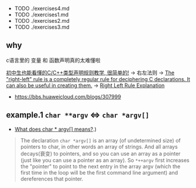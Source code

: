 + TODO ./exercises4.md
+ TODO ./exercises1.md
+ TODO ./exercises2.md
+ TODO ./exercises3.md

## why

c语言里的 变量 和 函数声明真的太难懂啦


[初中生也能看懂的C/C++类型声明规则教学, 很简单的!](https://www.bilibili.com/video/BV1mB4y1L7HB?share_source=copy_web) -> 右左法则 -> [The "right-left" rule is a completely regular rule for deciphering C declarations.  It can also be useful in creating them.](https://cseweb.ucsd.edu/~ricko/rt_lt.rule.html) -> [Right Left Rule Explanation](https://youtu.be/3zwNIPlrZHQ)

+ https://bbs.huaweicloud.com/blogs/307999

## example.1 `char **argv` <=> `char *argv[]`

+ [What does char * argv[] means?](https://stackoverflow.com/questions/16666353/what-does-char-argv-means#:~:text=The%20declaration%20char%20*argv%5B%5D,a%20pointer%20as%20an%20array).)

> The declaration `char *argv[]` is an array (of undetermined size) of pointers to char, in other words an array of strings.
> And all arrays decays(衰变) to pointers, and so you can use an array as a pointer (just like you can use a pointer as an array).
> So `*++argv` first increases the "pointer" to point to the next entry in the array argv (which the first time in the loop will be the first command line argument) and dereferences that pointer.

